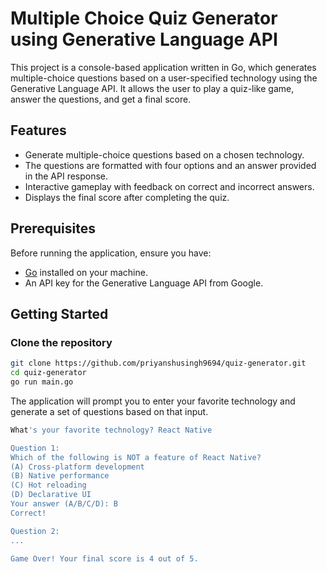 # **Multiple Choice Quiz Generator using Generative Language API**

This project is a console-based application written in Go, which generates multiple-choice questions based on a user-specified technology using the Generative Language API. It allows the user to play a quiz-like game, answer the questions, and get a final score.

## **Features**

- Generate multiple-choice questions based on a chosen technology.
- The questions are formatted with four options and an answer provided in the API response.
- Interactive gameplay with feedback on correct and incorrect answers.
- Displays the final score after completing the quiz.

## **Prerequisites**

Before running the application, ensure you have:

- [Go](https://golang.org/doc/install) installed on your machine.
- An API key for the Generative Language API from Google.

## **Getting Started**

### **Clone the repository**

```bash
git clone https://github.com/priyanshusingh9694/quiz-generator.git
cd quiz-generator
go run main.go
```

The application will prompt you to enter your favorite technology and generate a set of questions based on that input.

```bash
What's your favorite technology? React Native

Question 1:
Which of the following is NOT a feature of React Native?
(A) Cross-platform development
(B) Native performance
(C) Hot reloading
(D) Declarative UI
Your answer (A/B/C/D): B
Correct!

Question 2:
...

Game Over! Your final score is 4 out of 5.
```
